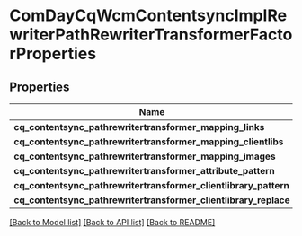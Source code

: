 # ComDayCqWcmContentsyncImplRewriterPathRewriterTransformerFactorProperties

## Properties
Name | Type | Description | Notes
------------ | ------------- | ------------- | -------------
**cq_contentsync_pathrewritertransformer_mapping_links** | [***::models::ConfigNodePropertyArray**](configNodePropertyArray.md) |  | [optional] 
**cq_contentsync_pathrewritertransformer_mapping_clientlibs** | [***::models::ConfigNodePropertyArray**](configNodePropertyArray.md) |  | [optional] 
**cq_contentsync_pathrewritertransformer_mapping_images** | [***::models::ConfigNodePropertyArray**](configNodePropertyArray.md) |  | [optional] 
**cq_contentsync_pathrewritertransformer_attribute_pattern** | [***::models::ConfigNodePropertyString**](configNodePropertyString.md) |  | [optional] 
**cq_contentsync_pathrewritertransformer_clientlibrary_pattern** | [***::models::ConfigNodePropertyString**](configNodePropertyString.md) |  | [optional] 
**cq_contentsync_pathrewritertransformer_clientlibrary_replace** | [***::models::ConfigNodePropertyString**](configNodePropertyString.md) |  | [optional] 

[[Back to Model list]](../README.md#documentation-for-models) [[Back to API list]](../README.md#documentation-for-api-endpoints) [[Back to README]](../README.md)


